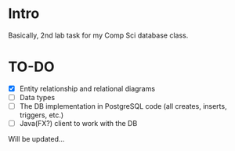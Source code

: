 # Intro
Basically, 2nd lab task for my Comp Sci database class. 

# TO-DO
- [X] Entity relationship and relational diagrams
- [ ] Data types
- [ ] The DB implementation in PostgreSQL code (all creates, inserts, triggers, etc.)
- [ ] Java(FX?) client to work with the DB

Will be updated...
